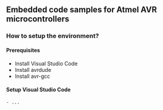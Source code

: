 ## Embedded code samples for Atmel AVR microcontrollers

### How to setup the environment?

#### Prerequisites
- Install Visual Studio Code
- Install avrdude
- Install avr-gcc

#### Setup Visual Studio Code
    - ...
